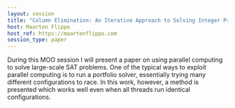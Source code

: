 ```yaml
---
layout: session
title: "Column Elimination: An Iterative Approach to Solving Integer Programs"
host: Maarten Flippo
host_ref: https://maartenflippo.com
session_type: paper
---
```


During this MOO session I will present a paper on using parallel computing to solve large-scale SAT problems. One of the typical ways to exploit parallel computing is to run a portfolio solver, essentially trying many different configurations to race. In this work, however, a method is presented which works well even when all threads run identical configurations.